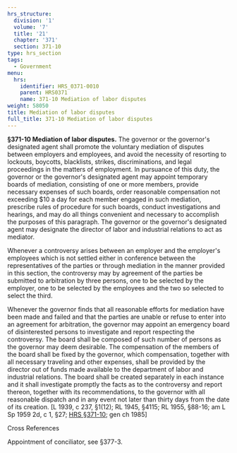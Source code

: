 ```yaml
---
hrs_structure:
  division: '1'
  volume: '7'
  title: '21'
  chapter: '371'
  section: 371-10
type: hrs_section
tags:
  - Government
menu:
  hrs:
    identifier: HRS_0371-0010
    parent: HRS0371
    name: 371-10 Mediation of labor disputes
weight: 58050
title: Mediation of labor disputes
full_title: 371-10 Mediation of labor disputes
---
```

**§371-10 Mediation of labor disputes.** The governor or the governor's designated agent shall promote the voluntary mediation of disputes between employers and employees, and avoid the necessity of resorting to lockouts, boycotts, blacklists, strikes, discriminations, and legal proceedings in the matters of employment. In pursuance of this duty, the governor or the governor's designated agent may appoint temporary boards of mediation, consisting of one or more members, provide necessary expenses of such boards, order reasonable compensation not exceeding $10 a day for each member engaged in such mediation, prescribe rules of procedure for such boards, conduct investigations and hearings, and may do all things convenient and necessary to accomplish the purposes of this paragraph. The governor or the governor's designated agent may designate the director of labor and industrial relations to act as mediator.

Whenever a controversy arises between an employer and the employer's employees which is not settled either in conference between the representatives of the parties or through mediation in the manner provided in this section, the controversy may by agreement of the parties be submitted to arbitration by three persons, one to be selected by the employer, one to be selected by the employees and the two so selected to select the third.

Whenever the governor finds that all reasonable efforts for mediation have been made and failed and that the parties are unable or refuse to enter into an agreement for arbitration, the governor may appoint an emergency board of disinterested persons to investigate and report respecting the controversy. The board shall be composed of such number of persons as the governor may deem desirable. The compensation of the members of the board shall be fixed by the governor, which compensation, together with all necessary traveling and other expenses, shall be provided by the director out of funds made available to the department of labor and industrial relations. The board shall be created separately in each instance and it shall investigate promptly the facts as to the controversy and report thereon, together with its recommendations, to the governor with all reasonable dispatch and in any event not later than thirty days from the date of its creation. [L 1939, c 237, §1(12); RL 1945, §4115; RL 1955, §88-16; am L Sp 1959 2d, c 1, §27; [HRS §371-10](/title-21/chapter-371/section-371-10/); gen ch 1985]

Cross References

Appointment of conciliator, see §377-3.